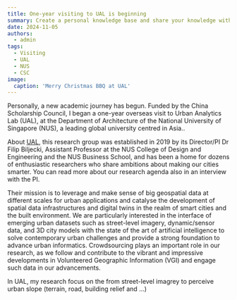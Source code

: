 ```yaml
---
title: One-year visiting to UAL is beginning
summary: Create a personal knowledge base and share your knowledge with your peers.
date: 2024-11-05
authors:
  - admin
tags:
  - Visiting
  - UAL
  - NUS
  - CSC
image:
  caption: 'Merry Christmas BBQ at UAL'
---
```


Personally, a new academic journey has begun. Funded by the China Scholarship Council, I began a one-year overseas visit to Urban Analytics Lab (UAL), at the Department of Architecture of the National University of Singapore (NUS), a leading global university centred in Asia..

About [UAL](https://ual.sg/about/), this research group was established in 2019 by its Director/PI Dr Filip Biljecki, Assistant Professor at the NUS College of Design and Engineering and the NUS Business School, and has been a home for dozens of enthusiastic researchers who share ambitions about making our cities smarter. You can read more about our research agenda also in an interview with the PI.

Their mission is to leverage and make sense of big geospatial data at different scales for urban applications and catalyse the development of spatial data infrastructures and digital twins in the realm of smart cities and the built environment. We are particularly interested in the interface of emerging urban datasets such as street-level imagery, dynamic/sensor data, and 3D city models with the state of the art of artificial intelligence to solve contemporary urban challenges and provide a strong foundation to advance urban informatics. Crowdsourcing plays an important role in our research, as we follow and contribute to the vibrant and impressive developments in Volunteered Geographic Information (VGI) and engage such data in our advancements.

In UAL, my research focus on the from street-level imagrey to perceive urban slope (terrain, road, building relief and ...)


